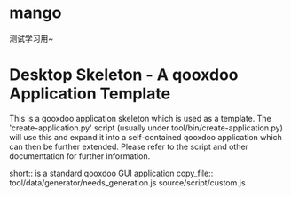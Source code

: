 mango
=====

测试学习用~

Desktop Skeleton - A qooxdoo Application Template
==================================================

This is a qooxdoo application skeleton which is used as a template. The 
'create-application.py' script (usually under tool/bin/create-application.py)
will use this and expand it into a self-contained qooxdoo application which 
can then be further extended. Please refer to the script and other documentation
for further information.

short:: is a standard qooxdoo GUI application
copy_file:: tool/data/generator/needs_generation.js source/script/custom.js
